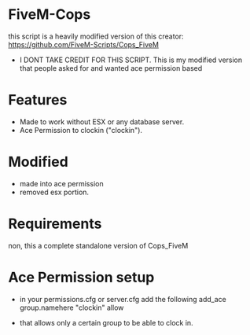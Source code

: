 # FiveM-Cops
this script is a heavily modified version of this creator: https://github.com/FiveM-Scripts/Cops_FiveM
- I DONT TAKE CREDIT FOR THIS SCRIPT. This is my modified version that people asked for and wanted ace permission based

# Features
- Made to work without ESX or any database server.
- Ace Permission to clockin ("clockin").

# Modified
- made into ace permission
- removed esx portion.

# Requirements
non, this a complete standalone version of Cops_FiveM

# Ace Permission setup
- in your permissions.cfg or server.cfg add the following
add_ace group.namehere "clockin" allow

- that allows only a certain group to be able to clock in.
